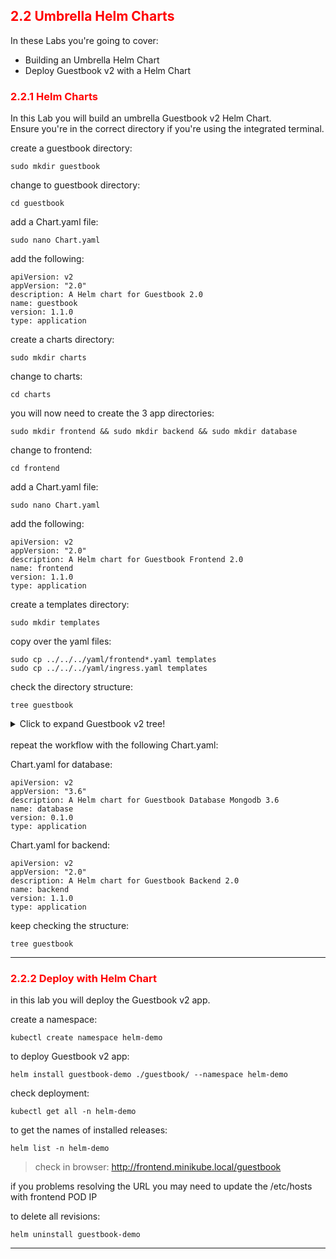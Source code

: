 ## <font color='red'> 2.2 Umbrella Helm Charts </font>
In these Labs you're going to cover:
* Building an Umbrella Helm Chart
* Deploy Guestbook v2 with a Helm Chart

### <font color='red'> 2.2.1 Helm Charts </font>
In this Lab you will build an umbrella Guestbook v2 Helm Chart.  
Ensure you're in the correct directory if you're using the integrated terminal.

create a guestbook directory:
```
sudo mkdir guestbook
```
change to guestbook directory:
```
cd guestbook
```
add a Chart.yaml file:
```
sudo nano Chart.yaml
```
add the following:
```
apiVersion: v2
appVersion: "2.0"
description: A Helm chart for Guestbook 2.0 
name: guestbook
version: 1.1.0
type: application
```

create a charts directory:
```
sudo mkdir charts
```
change to charts:
```
cd charts
```
you will now need to create the 3 app directories:
```
sudo mkdir frontend && sudo mkdir backend && sudo mkdir database
```
change to frontend:
```
cd frontend
```
add a Chart.yaml file:
```
sudo nano Chart.yaml
```
add the following:
```
apiVersion: v2
appVersion: "2.0"
description: A Helm chart for Guestbook Frontend 2.0 
name: frontend
version: 1.1.0
type: application
```
create a templates directory:
```
sudo mkdir templates
```
copy over the yaml files:
```
sudo cp ../../../yaml/frontend*.yaml templates 
sudo cp ../../../yaml/ingress.yaml templates
```
check the directory structure:
```
tree guestbook
```
<details>
  <summary>Click to expand Guestbook v2 tree!</summary>
 
> guestbook   
> Chart.yaml 

<details>
  <summary>charts</summary>

>>  frontend  
   </details>

<details>
  <summary>templates </summary>

>>>  Chart.yaml  
>>>>    frontend-configMap.yaml  
>>>>    frontend-service.yaml  
>>>>    frontend.yaml  
>>>>    ingress.yaml  
   </details>
</details>  
<br/>
repeat the workflow with the following Chart.yaml:  

Chart.yaml for database:  
```
apiVersion: v2
appVersion: "3.6"
description: A Helm chart for Guestbook Database Mongodb 3.6 
name: database
version: 0.1.0
type: application
```
Chart.yaml for backend:  
```
apiVersion: v2
appVersion: "2.0"
description: A Helm chart for Guestbook Backend 2.0 
name: backend
version: 1.1.0
type: application
```

keep checking the structure:
```
tree guestbook
```     

---

### <font color='red'> 2.2.2 Deploy with Helm Chart </font>
in this lab you will deploy the Guestbook v2 app.

create a namespace:
```
kubectl create namespace helm-demo
```   
  
to deploy Guestbook v2 app:
```
helm install guestbook-demo ./guestbook/ --namespace helm-demo
```
check deployment:
```
kubectl get all -n helm-demo
```
to get the names of installed releases:
```
helm list -n helm-demo
```

> check in browser: http://frontend.minikube.local/guestbook

if you problems resolving the URL you may need to update the /etc/hosts with frontend POD IP

to delete all revisions:
```
helm uninstall guestbook-demo
```

---